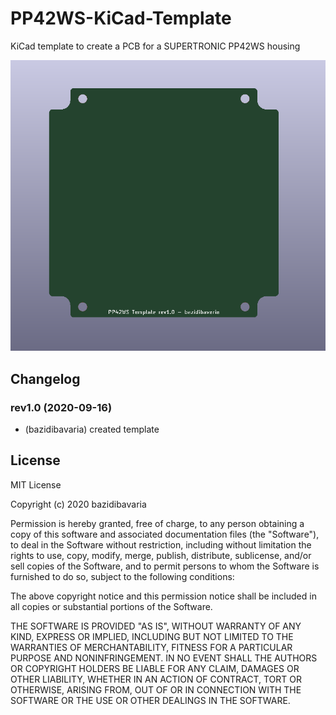 # PP42WS-KiCad-Template
KiCad template to create a PCB for a SUPERTRONIC PP42WS housing

![Preview](PP42WS_Template.png)

## Changelog

### rev1.0 (2020-09-16)
* (bazidibavaria) created template

## License
MIT License

Copyright (c) 2020 bazidibavaria

Permission is hereby granted, free of charge, to any person obtaining a copy
of this software and associated documentation files (the "Software"), to deal
in the Software without restriction, including without limitation the rights
to use, copy, modify, merge, publish, distribute, sublicense, and/or sell
copies of the Software, and to permit persons to whom the Software is
furnished to do so, subject to the following conditions:

The above copyright notice and this permission notice shall be included in all
copies or substantial portions of the Software.

THE SOFTWARE IS PROVIDED "AS IS", WITHOUT WARRANTY OF ANY KIND, EXPRESS OR
IMPLIED, INCLUDING BUT NOT LIMITED TO THE WARRANTIES OF MERCHANTABILITY,
FITNESS FOR A PARTICULAR PURPOSE AND NONINFRINGEMENT. IN NO EVENT SHALL THE
AUTHORS OR COPYRIGHT HOLDERS BE LIABLE FOR ANY CLAIM, DAMAGES OR OTHER
LIABILITY, WHETHER IN AN ACTION OF CONTRACT, TORT OR OTHERWISE, ARISING FROM,
OUT OF OR IN CONNECTION WITH THE SOFTWARE OR THE USE OR OTHER DEALINGS IN THE
SOFTWARE.
